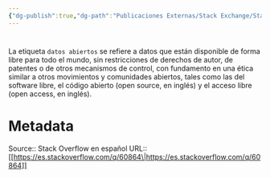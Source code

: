 ```yaml
---
{"dg-publish":true,"dg-path":"Publicaciones Externas/Stack Exchange/Stack Overflow en español/es.stackoverflow.com-60864.md","permalink":"/publicaciones-externas/stack-exchange/stack-overflow-en-espanol/es-stackoverflow-com-60864/","hide":true,"noteIcon":"\"0\"","created":"2024-04-03T12:49:10.505-06:00","updated":"2024-04-05T16:43:49.888-06:00"}
---
```


# 

La etiqueta `datos abiertos` se refiere a datos que están disponible de forma libre para todo el mundo, sin restricciones de derechos de autor, de patentes o de otros mecanismos de control, con fundamento en una ética similar a otros movimientos y comunidades abiertos, tales como las del software libre, el código abierto (open source, en inglés) y el acceso libre (open access, en inglés).

# Metadata
Source:: Stack Overflow en español
URL:: [[https://es.stackoverflow.com/q/60864\|https://es.stackoverflow.com/q/60864]]

